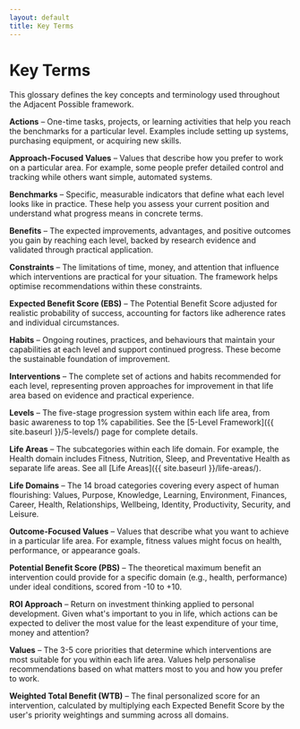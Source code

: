 ```yaml
---
layout: default
title: Key Terms
---
```


# Key Terms

This glossary defines the key concepts and terminology used throughout the Adjacent Possible framework.

**Actions** – One-time tasks, projects, or learning activities that help you reach the benchmarks for a particular level. Examples include setting up systems, purchasing equipment, or acquiring new skills.

**Approach-Focused Values** – Values that describe how you prefer to work on a particular area. For example, some people prefer detailed control and tracking while others want simple, automated systems.

**Benchmarks** – Specific, measurable indicators that define what each level looks like in practice. These help you assess your current position and understand what progress means in concrete terms.

**Benefits** – The expected improvements, advantages, and positive outcomes you gain by reaching each level, backed by research evidence and validated through practical application.

**Constraints** – The limitations of time, money, and attention that influence which interventions are practical for your situation. The framework helps optimise recommendations within these constraints.

**Expected Benefit Score (EBS)** – The Potential Benefit Score adjusted for realistic probability of success, accounting for factors like adherence rates and individual circumstances.

**Habits** – Ongoing routines, practices, and behaviours that maintain your capabilities at each level and support continued progress. These become the sustainable foundation of improvement.

**Interventions** – The complete set of actions and habits recommended for each level, representing proven approaches for improvement in that life area based on evidence and practical experience.

**Levels** – The five-stage progression system within each life area, from basic awareness to top 1% capabilities. See the [5-Level Framework]({{ site.baseurl }}/5-levels/) page for complete details.

**Life Areas** – The subcategories within each life domain. For example, the Health domain includes Fitness, Nutrition, Sleep, and Preventative Health as separate life areas. See all [Life Areas]({{ site.baseurl }}/life-areas/).

**Life Domains** – The 14 broad categories covering every aspect of human flourishing: Values, Purpose, Knowledge, Learning, Environment, Finances, Career, Health, Relationships, Wellbeing, Identity, Productivity, Security, and Leisure.

**Outcome-Focused Values** – Values that describe what you want to achieve in a particular life area. For example, fitness values might focus on health, performance, or appearance goals.

**Potential Benefit Score (PBS)** – The theoretical maximum benefit an intervention could provide for a specific domain (e.g., health, performance) under ideal conditions, scored from -10 to +10.

**ROI Approach** – Return on investment thinking applied to personal development. Given what's important to you in life, which actions can be expected to deliver the most value for the least expenditure of your time, money and attention?

**Values** – The 3-5 core priorities that determine which interventions are most suitable for you within each life area. Values help personalise recommendations based on what matters most to you and how you prefer to work.

**Weighted Total Benefit (WTB)** – The final personalized score for an intervention, calculated by multiplying each Expected Benefit Score by the user's priority weightings and summing across all domains.
